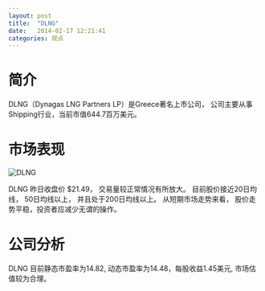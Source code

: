```yaml
---
layout: post
title:  "DLNG"
date:   2014-02-17 12:21:41
categories: 观点
---
```


# 简介
DLNG（Dynagas LNG Partners LP）是Greece著名上市公司，
公司主要从事Shipping行业，当前市值644.7百万美元。

# 市场表现

![DLNG](http://finviz.com/chart.ashx?t=DLNG&ty=c&ta=1&p=d&s=l)

DLNG 昨日收盘价 $21.49，
交易量较正常情况有所放大。
目前股价接近20日均线，
50日均线以上，
并且处于200日均线以上。
从短期市场走势来看，
股价走势平稳，投资者应减少无谓的操作。

# 公司分析
DLNG 目前静态市盈率为14.82, 动态市盈率为14.48，每股收益1.45美元,
市场估值较为合理。
